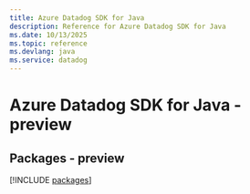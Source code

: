 ```yaml
---
title: Azure Datadog SDK for Java
description: Reference for Azure Datadog SDK for Java
ms.date: 10/13/2025
ms.topic: reference
ms.devlang: java
ms.service: datadog
---
```

# Azure Datadog SDK for Java - preview
## Packages - preview
[!INCLUDE [packages](datadog-index.md)]